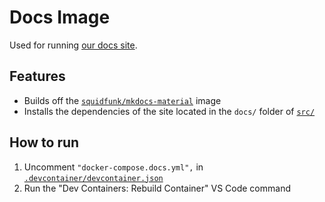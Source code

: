 # Docs Image

Used for running [our docs site](https://github.com/UBCSailbot/docs).

## Features

- Builds off the [`squidfunk/mkdocs-material`](https://hub.docker.com/r/squidfunk/mkdocs-material) image
- Installs the dependencies of the site located in the `docs/` folder of [`src/`](../../src/)

## How to run

1. Uncomment `"docker-compose.docs.yml",` in [`.devcontainer/devcontainer.json`](../devcontainer.json)
2. Run the "Dev Containers: Rebuild Container" VS Code command
